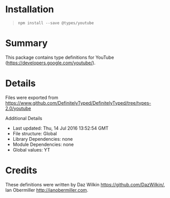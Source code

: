 # Installation
> `npm install --save @types/youtube`

# Summary
This package contains type definitions for YouTube (https://developers.google.com/youtube/).

# Details
Files were exported from https://www.github.com/DefinitelyTyped/DefinitelyTyped/tree/types-2.0/youtube

Additional Details
 * Last updated: Thu, 14 Jul 2016 13:52:54 GMT
 * File structure: Global
 * Library Dependencies: none
 * Module Dependencies: none
 * Global values: YT

# Credits
These definitions were written by Daz Wilkin <https://github.com/DazWilkin/>, Ian Obermiller <http://ianobermiller.com>.
